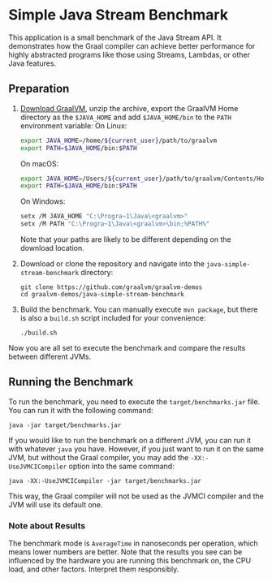 # Simple Java Stream Benchmark

This application is a small benchmark of the Java Stream API. It demonstrates how the Graal compiler can achieve better performance for highly abstracted programs like those using Streams, Lambdas, or other Java features.

## Preparation

1. [Download GraalVM](https://www.graalvm.org/downloads/), unzip the archive, export the GraalVM Home directory as the `$JAVA_HOME` and add `$JAVA_HOME/bin` to the `PATH` environment variable:
    On Linux:
    ```bash
    export JAVA_HOME=/home/${current_user}/path/to/graalvm
    export PATH=$JAVA_HOME/bin:$PATH
    ```
    On macOS:
    ```bash
    export JAVA_HOME=/Users/${current_user}/path/to/graalvm/Contents/Home
    export PATH=$JAVA_HOME/bin:$PATH
    ```
    On Windows:
    ```bash
    setx /M JAVA_HOME "C:\Progra~1\Java\<graalvm>"
    setx /M PATH "C:\Progra~1\Java\<graalvm>\bin;%PATH%"
    ```
    Note that your paths are likely to be different depending on the download location.

2. Download or clone the repository and navigate into the `java-simple-stream-benchmark` directory:
    ```shell
    git clone https://github.com/graalvm/graalvm-demos
    cd graalvm-demos/java-simple-stream-benchmark
    ```

3. Build the benchmark. You can manually execute `mvn package`, but there is also a `build.sh` script included for your convenience:
    ```shell
    ./build.sh
    ```
    
Now you are all set to execute the benchmark and compare the results between different JVMs.

## Running the Benchmark

To run the benchmark, you need to execute the `target/benchmarks.jar` file.
You can run it with the following command:
```shell
java -jar target/benchmarks.jar
```
If you would like to run the benchmark on a different JVM, you can run it with whatever `java` you have.
However, if you just want to run it on the same JVM, but without the Graal compiler, you may add the `-XX:-UseJVMCICompiler` option into the same command:
```shell
java -XX:-UseJVMCICompiler -jar target/benchmarks.jar
```

This way, the Graal compiler will not be used as the JVMCI compiler and the JVM will use its default one.

### Note about Results

The benchmark mode is `AverageTime` in nanoseconds per operation, which means lower numbers are better.
Note that the results you see can be influenced by the hardware you are running this benchmark on, the CPU load, and other factors.
Interpret them responsibly.
